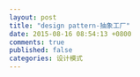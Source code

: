 ```yaml
---
layout: post
title: "design pattern-抽象工厂"
date: 2015-08-16 08:54:13 +0800
comments: true
published: false
categories: 设计模式
---
```

